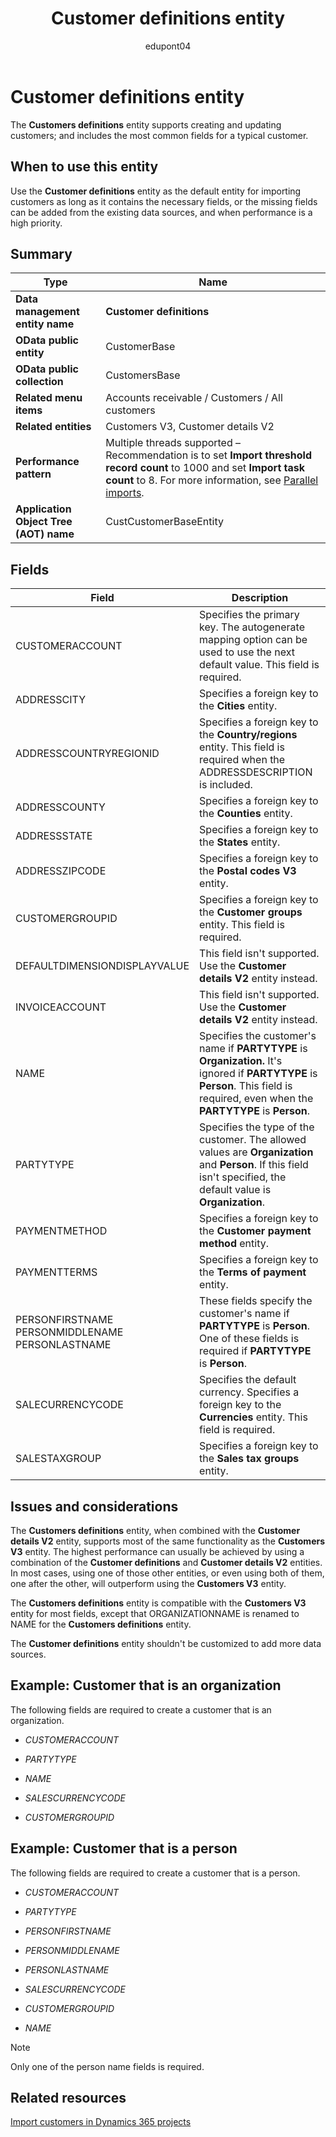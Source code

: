 ﻿---
title: Customer definitions entity
description: Learn about the Customer definitions data entity in finance and operations migration projects with Dynamics 365.
author: edupont04
ms.author: katiehav
ms.topic: article
ms.date: 04/28/2023
ms.collection: FastTrack
---

# Customer definitions entity

The **Customers definitions** entity supports creating and updating customers; and includes the most common fields for a typical customer.

## When to use this entity

Use the **Customer definitions** entity as the default entity for importing customers as long as it contains the necessary fields, or the missing fields can be added from the existing data sources, and when performance is a high priority.

## Summary

|Type|Name|
|----|----|
| **Data management entity name** | **Customer definitions** |
| **OData public entity** | CustomerBase |
| **OData public collection** | CustomersBase |
| **Related menu items** | Accounts receivable / Customers / All customers |
| **Related entities** | Customers V3, Customer details V2 |
| **Performance pattern** | Multiple threads supported – Recommendation is to set **Import threshold record count** to 1000 and set **Import task count** to 8. For more information, see [Parallel imports](/dynamics365/fin-ops-core/dev-itpro/data-entities/data-import-export-job#parallel-imports). |
| **Application Object Tree (AOT) name** | CustCustomerBaseEntity |

## Fields

| Field | Description |
|--|--|
| CUSTOMERACCOUNT | Specifies the primary key. The autogenerate mapping option can be used to use the next default value. This field is required. |
| ADDRESSCITY | Specifies a foreign key to the **Cities** entity. |
| ADDRESSCOUNTRYREGIONID | Specifies a foreign key to the **Country/regions** entity. This field is required when the ADDRESSDESCRIPTION is included. |
| ADDRESSCOUNTY | Specifies a foreign key to the **Counties** entity. |
| ADDRESSSTATE | Specifies a foreign key to the **States** entity. |
| ADDRESSZIPCODE | Specifies a foreign key to the **Postal codes V3** entity. |
| CUSTOMERGROUPID | Specifies a foreign key to the **Customer groups** entity. This field is required. |
| DEFAULTDIMENSIONDISPLAYVALUE | This field isn't supported. Use the **Customer details V2** entity instead. |
| INVOICEACCOUNT | This field isn't supported. Use the **Customer details V2** entity instead. |
| NAME | Specifies the customer's name if **PARTYTYPE** is **Organization.** It's ignored if **PARTYTYPE** is **Person**. This field is required, even when the **PARTYTYPE** is **Person**. |
| PARTYTYPE | Specifies the type of the customer. The allowed values are **Organization** and **Person**. If this field isn't specified, the default value is **Organization**. |
| PAYMENTMETHOD | Specifies a foreign key to the **Customer payment method** entity. |
| PAYMENTTERMS | Specifies a foreign key to the **Terms of payment** entity. |
| PERSONFIRSTNAME</br>PERSONMIDDLENAME</br>PERSONLASTNAME | These fields specify the customer's name if **PARTYTYPE** is **Person**. One of these fields is required if **PARTYTYPE** is **Person**. |
| SALECURRENCYCODE | Specifies the default currency. Specifies a foreign key to the **Currencies** entity. This field is required. |
| SALESTAXGROUP | Specifies a foreign key to the **Sales tax groups** entity. |

## Issues and considerations

The **Customers definitions** entity, when combined with the **Customer details V2** entity, supports most of the same functionality as the **Customers V3** entity. The highest performance can usually be achieved by using a combination of the **Customer definitions** and **Customer details V2** entities. In most cases, using one of those other entities, or even using both of them, one after the other, will outperform using the **Customers V3** entity.

The **Customers definitions** entity is compatible with the **Customers V3** entity for most fields, except that ORGANIZATIONNAME is renamed to NAME for the **Customers definitions** entity.

The **Customer definitions** entity shouldn't be customized to add more data sources.

## Example: Customer that is an organization

The following fields are required to create a customer that is an organization.

- *CUSTOMERACCOUNT*

- *PARTYTYPE*

- *NAME*

- *SALESCURRENCYCODE*

- *CUSTOMERGROUPID*

## Example: Customer that is a person

The following fields are required to create a customer that is a person.

- *CUSTOMERACCOUNT*

- *PARTYTYPE*

- *PERSONFIRSTNAME*

- *PERSONMIDDLENAME*

- *PERSONLASTNAME*

- *SALESCURRENCYCODE*

- *CUSTOMERGROUPID*

- *NAME*

> [!NOTE]
> Only one of the person name fields is required.

## Related resources

[Import customers in Dynamics 365 projects](/dynamics365/guidance/resources/import-customers)  
